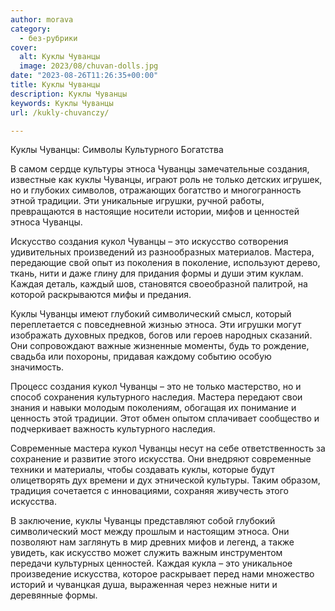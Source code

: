 ```yaml
---
author: morava
category:
  - без-рубрики
cover:
  alt: Куклы Чуванцы
  image: 2023/08/chuvan-dolls.jpg
date: "2023-08-26T11:26:35+00:00"
title: Куклы Чуванцы
description: Куклы Чуванцы
keywords: Куклы Чуванцы
url: /kukly-chuvanczy/

---
```

Куклы Чуванцы: Символы Культурного Богатства

В самом сердце культуры этноса Чуванцы замечательные создания, известные как куклы Чуванцы, играют роль не только детских игрушек, но и глубоких символов, отражающих богатство и многогранность этной традиции. Эти уникальные игрушки, ручной работы, превращаются в настоящие носители истории, мифов и ценностей этноса Чуванцы.

Искусство создания кукол Чуванцы – это искусство сотворения удивительных произведений из разнообразных материалов. Мастера, передающие свой опыт из поколения в поколение, используют дерево, ткань, нити и даже глину для придания формы и души этим куклам. Каждая деталь, каждый шов, становятся своеобразной палитрой, на которой раскрываются мифы и предания.

Куклы Чуванцы имеют глубокий символический смысл, который переплетается с повседневной жизнью этноса. Эти игрушки могут изображать духовных предков, богов или героев народных сказаний. Они сопровождают важные жизненные моменты, будь то рождение, свадьба или похороны, придавая каждому событию особую значимость.

Процесс создания кукол Чуванцы – это не только мастерство, но и способ сохранения культурного наследия. Мастера передают свои знания и навыки молодым поколениям, обогащая их понимание и ценность этой традиции. Этот обмен опытом сплачивает сообщество и подчеркивает важность культурного наследия.

Современные мастера кукол Чуванцы несут на себе ответственность за сохранение и развитие этого искусства. Они внедряют современные техники и материалы, чтобы создавать куклы, которые будут олицетворять дух времени и дух этнической культуры. Таким образом, традиция сочетается с инновациями, сохраняя живучесть этого искусства.

В заключение, куклы Чуванцы представляют собой глубокий символический мост между прошлым и настоящим этноса. Они позволяют нам заглянуть в мир древних мифов и легенд, а также увидеть, как искусство может служить важным инструментом передачи культурных ценностей. Каждая кукла – это уникальное произведение искусства, которое раскрывает перед нами множество историй и чуванцкая душа, выраженная через нежные нити и деревянные формы.

